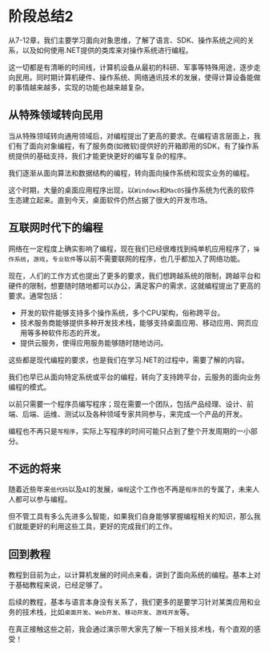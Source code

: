 # 阶段总结2

从7-12章，我们主要学习面向对象思维，了解了语言、SDK、操作系统之间的关系，以及如何使用.NET提供的类库来对操作系统进行编程。

这一切都是有清晰的时间线，计算机设备从最初的科研、军事等特殊用途，逐步走向民用。同时期计算机硬件、操作系统、网络通讯技术的发展，使得计算设备能做的事情越来越多，实现的功能也越来越复杂。

## 从特殊领域转向民用

当从特殊领域转向通用领域后，对编程提出了更高的要求。在编程语言层面上，我们有了面向对象编程，有了服务商(如微软)提供好的开箱即用的SDK，有了操作系统提供的基础支持，我们才能更快更好的编写复杂的程序。

我们逐渐从面向算法和数据结构的编程，转向面向操作系统和现实业务的编程。

这个时期，大量的桌面应用程序出现，以`Windows`和`MacOS`操作系统为代表的软件生态建立起来。直到今天，桌面软件仍然占据了很大的开发市场。

## 互联网时代下的编程

网络在一定程度上确实影响了编程，现在我们已经很难找到纯单机应用程序了，`操作系统`，`游戏`，`专业软件`等以前不需要联网的程序，也几乎都加入了网络功能。

现在，人们的工作方式也提出了更多的要求，我们想跨越系统的限制，跨越平台和硬件的限制，想要随时随地都可以办公，满足客户的需求，这就编程提出了更高的要求。通常包括：

- 开发的软件能够支持多个操作系统，多个CPU架构，俗称跨平台。
- 技术服务商能够提供多种开发技术栈，能够支持桌面应用、移动应用、网页应用等多种软件形态的开发。
- 提供云服务，使得应用服务能够随时随地访问。

这些都是现代编程的要求，也是我们在学习.NET的过程中，需要了解的内容。

我们也早已从面向特定系统或平台的编程，转向了支持跨平台，云服务的面向业务编程的模式。

以前只需要一个程序员编写程序；现在需要一个团队，包括产品经理、设计、前端、后端、运维、测试以及各种领域专家共同参与，来完成一个产品的开发。

编程也不再只是`写程序`，实际上写程序的时间可能只占到了整个开发周期的一小部分。

## 不远的将来

随着近些年来`低代码`以及`AI`的发展，`编程`这个工作也不再是`程序员`的专属了，未来人人都可以参与编程。

但不管工具有多么先进多么智能，如果我们自身能够掌握编程相关的知识，那么我们就能更好的利用这些工具，更好的完成我们的工作。

## 回到教程

教程到目前为止，以计算机发展的时间点来看，讲到了面向系统的编程。基本上对于基础教程来说，已经足够了。

后续的教程，基本与语言本身没有关系了，我们更多的是要学习针对某类应用和业务的技术栈，比如`桌面开发`、`Web开发`、`移动开发`、`游戏开发`等。

在真正接触这些之前，我会通过演示带大家先了解一下相关技术栈，有个直观的感受！
